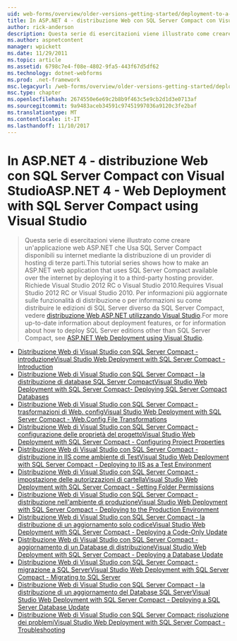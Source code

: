 ```yaml
---
uid: web-forms/overview/older-versions-getting-started/deployment-to-a-hosting-provider/index
title: In ASP.NET 4 - distribuzione Web con SQL Server Compact con Visual Studio | Documenti Microsoft
author: rick-anderson
description: Questa serie di esercitazioni viene illustrato come creare un'applicazione web ASP.NET che Usa SQL Server Compact disponibili su internet mediante la distribuzione di terze parti h...
ms.author: aspnetcontent
manager: wpickett
ms.date: 11/29/2011
ms.topic: article
ms.assetid: 6798c7e4-f08e-4802-9fa5-443f67d5df62
ms.technology: dotnet-webforms
ms.prod: .net-framework
msc.legacyurl: /web-forms/overview/older-versions-getting-started/deployment-to-a-hosting-provider
msc.type: chapter
ms.openlocfilehash: 2674550e6e69c2b8b9f463c5e9cb2d1d3e0713af
ms.sourcegitcommit: 9a9483aceb34591c97451997036a9120c3fe2baf
ms.translationtype: MT
ms.contentlocale: it-IT
ms.lasthandoff: 11/10/2017
---
```

<a name="aspnet-4---web-deployment-with-sql-server-compact-using-visual-studio"></a><span data-ttu-id="a0a7c-103">In ASP.NET 4 - distribuzione Web con SQL Server Compact con Visual Studio</span><span class="sxs-lookup"><span data-stu-id="a0a7c-103">ASP.NET 4 - Web Deployment with SQL Server Compact using Visual Studio</span></span>
====================
> <span data-ttu-id="a0a7c-104">Questa serie di esercitazioni viene illustrato come creare un'applicazione web ASP.NET che Usa SQL Server Compact disponibili su internet mediante la distribuzione di un provider di hosting di terze parti.</span><span class="sxs-lookup"><span data-stu-id="a0a7c-104">This tutorial series shows how to make an ASP.NET web application that uses SQL Server Compact available over the internet by deploying it to a third-party hosting provider.</span></span> <span data-ttu-id="a0a7c-105">Richiede Visual Studio 2012 RC o Visual Studio 2010.</span><span class="sxs-lookup"><span data-stu-id="a0a7c-105">Requires Visual Studio 2012 RC or Visual Studio 2010.</span></span> <span data-ttu-id="a0a7c-106">Per informazioni più aggiornate sulle funzionalità di distribuzione o per informazioni su come distribuire le edizioni di SQL Server diverso da SQL Server Compact, vedere [distribuzione Web ASP.NET utilizzando Visual Studio](../../deployment/visual-studio-web-deployment/introduction.md).</span><span class="sxs-lookup"><span data-stu-id="a0a7c-106">For more up-to-date information about deployment features, or for information about how to deploy SQL Server editions other than SQL Server Compact, see [ASP.NET Web Deployment using Visual Studio](../../deployment/visual-studio-web-deployment/introduction.md).</span></span>


- [<span data-ttu-id="a0a7c-107">Distribuzione Web di Visual Studio con SQL Server Compact - introduzione</span><span class="sxs-lookup"><span data-stu-id="a0a7c-107">Visual Studio Web Deployment with SQL Server Compact - Introduction</span></span>](deployment-to-a-hosting-provider-introduction-1-of-12.md)
- [<span data-ttu-id="a0a7c-108">Distribuzione Web di Visual Studio con SQL Server Compact - la distribuzione di database SQL Server Compact</span><span class="sxs-lookup"><span data-stu-id="a0a7c-108">Visual Studio Web Deployment with SQL Server Compact- Deploying SQL Server Compact Databases</span></span>](deployment-to-a-hosting-provider-deploying-sql-server-compact-databases-2-of-12.md)
- [<span data-ttu-id="a0a7c-109">Distribuzione Web di Visual Studio con SQL Server Compact - trasformazioni di Web. config</span><span class="sxs-lookup"><span data-stu-id="a0a7c-109">Visual Studio Web Deployment with SQL Server Compact - Web.Config File Transformations</span></span>](deployment-to-a-hosting-provider-web-config-file-transformations-3-of-12.md)
- [<span data-ttu-id="a0a7c-110">Distribuzione Web di Visual Studio con SQL Server Compact - configurazione delle proprietà del progetto</span><span class="sxs-lookup"><span data-stu-id="a0a7c-110">Visual Studio Web Deployment with SQL Server Compact - Configuring Project Properties</span></span>](deployment-to-a-hosting-provider-configuring-project-properties-4-of-12.md)
- [<span data-ttu-id="a0a7c-111">Distribuzione Web di Visual Studio con SQL Server Compact - distribuzione in IIS come ambiente di Test</span><span class="sxs-lookup"><span data-stu-id="a0a7c-111">Visual Studio Web Deployment with SQL Server Compact - Deploying to IIS as a Test Environment</span></span>](deployment-to-a-hosting-provider-deploying-to-iis-as-a-test-environment-5-of-12.md)
- [<span data-ttu-id="a0a7c-112">Distribuzione Web di Visual Studio con SQL Server Compact - impostazione delle autorizzazioni di cartella</span><span class="sxs-lookup"><span data-stu-id="a0a7c-112">Visual Studio Web Deployment with SQL Server Compact - Setting Folder Permissions</span></span>](deployment-to-a-hosting-provider-setting-folder-permissions-6-of-12.md)
- [<span data-ttu-id="a0a7c-113">Distribuzione Web di Visual Studio con SQL Server Compact - distribuzione nell'ambiente di produzione</span><span class="sxs-lookup"><span data-stu-id="a0a7c-113">Visual Studio Web Deployment with SQL Server Compact - Deploying to the Production Environment</span></span>](deployment-to-a-hosting-provider-deploying-to-the-production-environment-7-of-12.md)
- [<span data-ttu-id="a0a7c-114">Distribuzione Web di Visual Studio con SQL Server Compact - la distribuzione di un aggiornamento solo codice</span><span class="sxs-lookup"><span data-stu-id="a0a7c-114">Visual Studio Web Deployment with SQL Server Compact - Deploying a Code-Only Update</span></span>](deployment-to-a-hosting-provider-deploying-a-code-only-update-8-of-12.md)
- [<span data-ttu-id="a0a7c-115">Distribuzione Web di Visual Studio con SQL Server Compact - aggiornamento di un Database di distribuzione</span><span class="sxs-lookup"><span data-stu-id="a0a7c-115">Visual Studio Web Deployment with SQL Server Compact - Deploying a Database Update</span></span>](deployment-to-a-hosting-provider-deploying-a-database-update-9-of-12.md)
- [<span data-ttu-id="a0a7c-116">Distribuzione Web di Visual Studio con SQL Server Compact - migrazione a SQL Server</span><span class="sxs-lookup"><span data-stu-id="a0a7c-116">Visual Studio Web Deployment with SQL Server Compact - Migrating to SQL Server</span></span>](deployment-to-a-hosting-provider-migrating-to-sql-server-10-of-12.md)
- [<span data-ttu-id="a0a7c-117">Distribuzione Web di Visual Studio con SQL Server Compact - la distribuzione di un aggiornamento del Database SQL Server</span><span class="sxs-lookup"><span data-stu-id="a0a7c-117">Visual Studio Web Deployment with SQL Server Compact - Deploying a SQL Server Database Update</span></span>](deployment-to-a-hosting-provider-deploying-a-sql-server-database-update-11-of-12.md)
- [<span data-ttu-id="a0a7c-118">Distribuzione Web di Visual Studio con SQL Server Compact: risoluzione dei problemi</span><span class="sxs-lookup"><span data-stu-id="a0a7c-118">Visual Studio Web Deployment with SQL Server Compact - Troubleshooting</span></span>](deployment-to-a-hosting-provider-creating-and-installing-deployment-packages-12-of-12.md)
